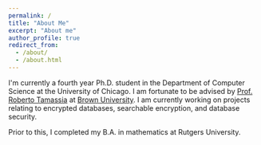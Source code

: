 ```yaml
---
permalink: /
title: "About Me"
excerpt: "About me"
author_profile: true
redirect_from: 
  - /about/
  - /about.html
---
```


I'm currently a fourth year Ph.D. student in the Department of Computer Science at the University of Chicago. I am fortunate to be advised by [Prof. Roberto Tamassia](https://www.tamassia.net/) at [Brown University](https://cs.brown.edu).  I am currently working on projects relating to encrypted databases, searchable encryption, and database security. 

Prior to this, I completed my B.A. in mathematics at Rutgers University.
